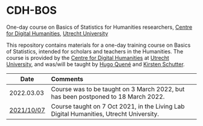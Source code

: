 # CDH-BOS
One-day course on Basics of Statistics for Humanities researchers, [Centre for Digital Humanities](https://github.com/CentreForDigitalHumanities/), [Utrecht University](https://github.com/enterprises/university-utrecht)

This repository contains materials for a one-day training course on Basics of Statistics, intended for scholars and teachers in the Humanities. The course is provided by the [Centre for Digital Humanities](https://github.com/CentreForDigitalHumanities/) at [Utrecht University](https://github.com/enterprises/university-utrecht), and was/will be taught by [Hugo Quené](https://github.com/hugoquene) and [Kirsten Schutter](https://github.com/iamkirsten).

| Date | Comments |
| ------------- |:-------------| 
| 2022.03.03 | Course was to be taught on 3 March 2022, but has been postponed to 18 March 2022. |
| [2021/10/07](https://github.com/hugoquene/CDH-BOS/tree/main/20211007) | Course taught on 7 Oct 2021, in the Living Lab Digital Humanities, Utrecht University. |


